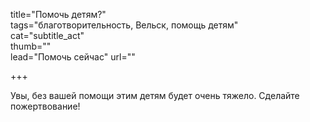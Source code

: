 title="Помочь детям?"    
tags="благотворительность, Вельск, помощь детям"    
cat="subtitle_act"    
thumb=""    
lead="Помочь сейчас"
url=""

+++

Увы, без вашей помощи этим детям будет очень тяжело. Сделайте пожертвование!
